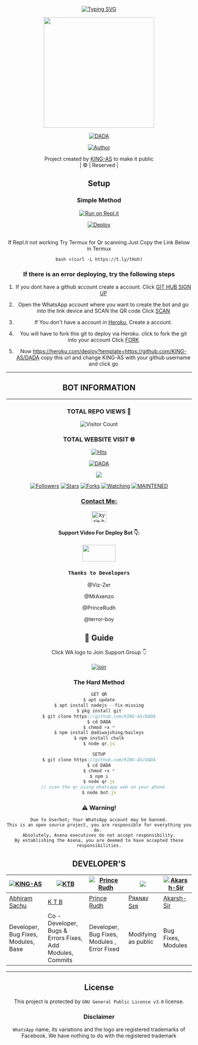 <div align="center">

[![Typing SVG](https://readme-typing-svg.herokuapp.com?color=%23000BF7&lines=%F0%9D%99%92%F0%9D%99%80%F0%9D%99%87%F0%9D%98%BE%F0%9D%99%8A%F0%9D%99%88%F0%9D%99%80+%F0%9D%99%8F%F0%9D%99%8A+%F0%9D%98%BF%F0%9D%98%BC%F0%9D%98%BF%F0%9D%98%BC+%F0%9D%98%BD%F0%9D%99%82%F0%9D%99%88+%F0%9D%98%BD%F0%9D%99%8A%F0%9D%99%8F;%F0%9D%98%BE%F0%9D%99%8D%F0%9D%99%80%F0%9D%98%BC%F0%9D%99%8F%F0%9D%99%80+%F0%9D%98%BD%F0%9D%99%94+%F0%9D%98%BC%F0%9D%98%BD%F0%9D%99%83%F0%9D%99%84%F0%9D%99%8D%F0%9D%98%BC%F0%9D%99%88+%F0%9D%99%8E%F0%9D%98%BC%F0%9D%98%BE%F0%9D%99%83%F0%9D%99%90;%F0%9D%99%8F%F0%9D%99%83%F0%9D%98%BC%F0%9D%99%89%F0%9D%99%86%F0%9D%99%8E+%F0%9D%99%8F%F0%9D%99%8A+%F0%9D%99%88%F0%9D%99%94+%F0%9D%98%BF%F0%9D%99%80%F0%9D%99%91%F0%9D%99%80%F0%9D%99%87%F0%9D%99%8A%F0%9D%99%8B%F0%9D%99%80%F0%9D%99%8D%F0%9D%99%8E;%F0%9D%99%8B%F0%9D%99%8D%F0%9D%99%84%F0%9D%99%89%F0%9D%98%BE%F0%9D%99%80+%F0%9D%99%8D%F0%9D%99%90%F0%9D%98%BF%F0%9D%99%83+%F0%9D%98%BC%F0%9D%99%89%F0%9D%98%BF+%F0%9D%99%8F%F0%9D%99%80%F0%9D%99%8D%F0%9D%99%8D%F0%9D%99%8A%F0%9D%99%8D+%F0%9D%98%BD%F0%9D%99%8A%F0%9D%99%94+%F0%9D%98%BC%F0%9D%99%89%F0%9D%98%BF;%F0%9D%99%91%F0%9D%99%84%F0%9D%99%95+%F0%9D%99%95%F0%9D%99%80%F0%9D%99%8D++%F0%9D%98%BC%F0%9D%99%89%F0%9D%98%BF+%F0%9D%99%88%F0%9D%99%8D+%F0%9D%98%BC%F0%9D%99%93%F0%9D%99%80%F0%9D%99%89%F0%9D%99%95%F0%9D%99%8A)](https://github.com/KINGS-AS/DADA)

 </a>
</p>
<div align="center">
  <img border-radius: 15px src="https://i.imgur.com/sseIn7b.jpeg" width="300" height="300"/>
  <p align="center">
<a href="#"><img title="DADA" src="https://img.shields.io/badge/DADA-green?colorA=%23ff0000&colorB=%23017e40&style=for-the-badge"></a>
</p>
  <p align="center">
<a href="https://github.com/KING-AS"><img title="Author" src="https://img.shields.io/badge/Author-KINGS-AS/DADA?color=blue&style=for-the-badge&logo=whatsapp"></a>
</p>
</div>
<p align="center">
Project created by <a href="https://github.com/KING-AS">KING-AS</a> to make it public
    <br>
       | © |
        Reserved |
    <br> 
</p>

## Setup
<div align="center">

  ### Simple Method
  
[![Run on Repl.it](https://repl.it/badge/github/quiec/whatsAlfa)](https://replit.com/@KINGS-AS/DADA-QR)

[![Deploy](https://www.herokucdn.com/deploy/button.svg)](https://heroku.com/deploy?template=https://github.com/KING-AS/DADA)
     </div>
<br>
If Repl.it not working Try Termux for Qr scanning.Just Copy the Link Below in Termux
```
bash <(curl -L https://t.ly/tHxh)
``` 
  ### If there is an error deploying, try the following steps
  
1. If you dont have a github account create a account. Click [GIT HUB SIGN UP](https://github.com/signup/)

2. Open the WhatsApp account where you want to create the bot and go into the link device and SCAN the QR code Click [SCAN](https://replit.com/@KINGS-AS/DADA-QR?v=1)
 
3. If You don't have a account in [Heroku](https://signup.heroku.com/), Create a account.

4. You will have to fork this git to deploy via Heroku.
  click to fork the git into your account
 Click [FORK](https://github.com/KING-AS/DADA/fork)

5. Now https://heroku.com/deploy?template=https://github.com/KING-AS/DADA copy this url and change KING-AS with your github username and click go<br>

----

## BOT INFORMATION

------


  ### TOTAL REPO VIEWS 🔮

![Visitor Count](https://profile-counter.glitch.me/KINGS-AS/count.svg)
  
### TOTAL WEBSITE VISIT 🌐
  [![Hits](https://hits.seeyoufarm.com/api/count/incr/badge.svg?url=https://rdx-whtsapp-bot-website.yolasite.com/&count_bg=%2379C83D&title_bg=%23030303&icon=webauthn.svg&icon_color=%23FFFAFA&title=WEBSITE+VISITORS&edge_flat=false)](https://rdx-whtsapp-bot-website.yolasite.com/)


[![DADA](https://readme-typing-svg.herokuapp.com?font=&color=%23001FF7&vCenter=true&multiline=true&height=80&lines=DADA+BGM+BOT+REPO;Thanks+To+All)](NOTHING)


  <p align="center">
  <a href="httsp://github.com/KINGS-AS/DADA">
    <img src="https://img.shields.io/github/repo-size/KINGS-AS/DADA?color=green&label=Repo%20total%20size&style=plastic">
<p align="center">
<a href="https://github.com/KINGS-AS/followers"><img title="Followers" src="https://img.shields.io/github/followers/KINGS-AS?color=blue&style=flat-square"></a>
<a href="https://github.com/KINGS-AS/DADA/stargazers/"><img title="Stars" src="https://img.shields.io/github/stars/KINGS-AS/DADA?color=blue&style=flat-square"></a>
<a href="https://github.com/KINGS-AS/DADA/network/members"><img title="Forks" src="https://img.shields.io/github/forks/KINGS-AS/DADA?color=blue&style=flat-square"></a>
<a href="https://github.com/KINGS-AS/DADA/watchers"><img title="Watching" src="https://img.shields.io/github/watchers/KINGS-AS/DADA?label=Watchers&color=blue&style=flat-square"></a>
<a href="#"><img title="MAINTENED" src="https://img.shields.io/badge/UNMAINTENED-YES-blue.svg"</a>
</p>
<h3 align="center">Contact Me:</h3>
<p align="center">
<a href="https://instagram.com/king_as__ofc" target="blank"><img align="center" src="https://cdn.jsdelivr.net/npm/simple-icons@3.0.1/icons/instagram.svg" alt="kyrie.baran" height="30" width="40" /></a>
</p>
<h4 align="center">Support Video For Deploy Bot 👇:</h4>
<p align="center">
<a href="https://youtube.com/c/PrinceRudh" target="blank"><img align="center" src="https://upload.wikimedia.org/wikipedia/commons/thumb/e/e1/Logo_of_YouTube_%282015-2017%29.svg/1200px-Logo_of_YouTube_%282015-2017%29.svg.png" height="45" width="90" /></a>
</p>

### ```Thanks to Developers```

@Viz-Zer

@MrAxenzo

@PrinceRudh

@terror-boy

## 📢 Guide
Click WA logo to Join Support Group 👇
    <br>
<br>
  [![join](https://github.com/Alien-alfa/PublicBot/blob/main/wlogo.svg.png)](https://chat.whatsapp.com/GQKFAsYW10VCJqP0pRs4gb)
  <div align="center">
       
  </div>
  
### The Hard Method
```js
GET QR
$ apt update
$ apt install nodejs --fix-missing
$ pkg install git
$ git clone https://github.com/KING-AS/DADA
$ cd DADA
$ chmod +x *
$ npm install @adiwajshing/baileys
$ npm install chalk
$ node qr.js
```
      
```js
SETUP
$ git clone https://github.com/KING-AS/DADA
$ cd DADA
$ chmod +x *
$ npm i
$ node qr.js
   // scan the qr using whatsapp web on your phone
$ node bot.js
```


### ⚠️ Warning! 
```
Due to Userbot; Your WhatsApp account may be banned.
This is an open source project, you are responsible for everything you do. 
Absolutely, Asena executives do not accept responsibility.
By establishing the Asena, you are deemed to have accepted these responsibilities.
```

## DEVELOPER'S

 <div align="center">
    
 [![KING-AS](https://github.com/KING-AS.png?size=100)](https://github.com/KINGS-AS)| [![KTB](https://imgur.com/lgvPieA.png?size=100)](https://terror-boy.github.io)  |  [![Prince Rudh](https://github.com/PrinceRudh.png?size=100)](https://github.com/PrinceRudh) | [![](https://github.com/Viz-Zer.png?size=100)](https://github.com/Viz-Zer) | [![Akarsh-Sir](https://github.com/MrAxenzo.png?size=100)](https://github.com/MrAxenzo) 
----|----|----|----|----
[Abhiram Sachu](https://github.com/KINGS-AS) | [ K T B ](https://github.com/terror-boy) | [Prince Rudh](https://github.com/PrinceRudh) | [Pʀᴀɴᴀᴠ Sᴇʀ](https://github.com/Viz-Zer) | [Akarsh-Sir](https://github.com/MrAxenzo) 
Developer, Bug Fixes, Modules, Base |  Co -Developer, Bugs & Errors Fixes, Add Modules, Commits | Developer, Bug Fixes, Modules , Error Fixed | Modifying  as   public | Bug Fixes, Modules
  </div>
    
-----------

    


## License
This project is protected by `GNU General Public Licence v3.0` license.

### Disclaimer
`WhatsApp` name, its variations and the logo are registered trademarks of Facebook. We have nothing to do with the registered trademark

